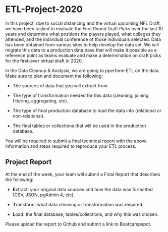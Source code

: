 # ETL-Project-2020
In this project, due to social distancing and the virtual upcoming NFL Draft, we have been tasked to evaluate the First Round Draft Picks over the last 10 years and determine what positions the players played, what colleges they attended, and the individual conference of those individuals selected.  Data has been obtained from various sites to help develop the data set.  We will migrate this data to a production data base that will make it possible as a reference point as teams evaluate and make a determination on draft picks for the first-ever virtual draft in 2020. 

In the Data Cleanup & Analysis, we are going to pperform ETL on the data. Make sure to plan and document the following:

* The sources of data that you will extract from.

* The type of transformation needed for this data (cleaning, joining, filtering, aggregating, etc).

* The type of final production database to load the data into (relational or non-relational).

* The final tables or collections that will be used in the production database.

You will be required to submit a final technical report with the above information and steps required to reproduce your ETL process.

## Project Report

At the end of the week, your team will submit a Final Report that describes the following:

* **E**xtract: your original data sources and how the data was formatted (CSV, JSON, pgAdmin 4, etc).

* **T**ransform: what data cleaning or transformation was required.

* **L**oad: the final database, tables/collections, and why this was chosen.

Please upload the report to Github and submit a link to Bootcampspot.
